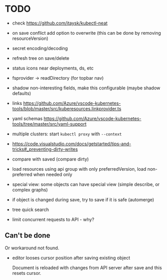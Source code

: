 # TODO

- check https://github.com/itaysk/kubectl-neat

- on save conflict add option to overwrite (this can be done by removing resourceVersion)
- secret encoding/decoding
- refresh tree on save/delete
- status icons near deployments, ds, etc

- fsprovider -> readDirectory (for topbar nav)
- shadow non-interesting fields, make this configurable (maybe shadow defaults)
- links https://github.com/Azure/vscode-kubernetes-tools/blob/master/src/kuberesources.linkprovider.ts
- yaml schemas https://github.com/Azure/vscode-kubernetes-tools/tree/master/src/yaml-support
- multiple clusters: start `kubectl proxy` with `--context`

- https://code.visualstudio.com/docs/getstarted/tips-and-tricks#_preventing-dirty-writes
- compare with saved (compare dirty)
- load resources using api group with only preferredVersion, load non-preferred when needed only
- special view: some objects can have special view (simple describe, or complex graphs)
- if object is changed during save, try to save if it is safe (automerge)
- tree quick search
- limit concurrent requests to API - why?


## Can't be done

Or workaround not found.

- editor looses cursor position after saving existing object

  Document is reloaded with changes from API server after save and this resets cursor.
